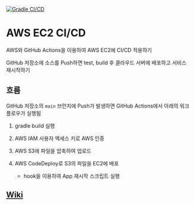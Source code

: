 [![Gradle CI/CD](https://github.com/hoho4190/aws-ec2-cicd-with-github-actions/actions/workflows/gradle-push-cicd.yml/badge.svg)](https://github.com/hoho4190/aws-ec2-cicd-with-github-actions/actions/workflows/gradle-push-cicd.yml)

# AWS EC2 CI/CD

AWS와 GitHub Actions을 이용하여 AWS EC2에 CI/CD 적용하기

GitHub 저장소에 소스를 Push하면 test, build 후 클라우드 서버에 배포하고 서비스 재시작하기

## 흐름

GitHub 저장소의 `main` 브런치에 Push가 발생하면 GitHub Actions에서 아래의 워크플로우가 실행됨

1. gradle build 실행

2. AWS IAM 사용자 엑세스 키로 AWS 인증

3. AWS S3에 파일을 압축하여 업로드

4. AWS CodeDeploy로 S3의 파일을 EC2에 배포
	- hook을 이용하여 App 재시작 스크립트 실행

## [Wiki](https://github.com/hoho4190/aws-ec2-cicd-with-github-actions/wiki)
